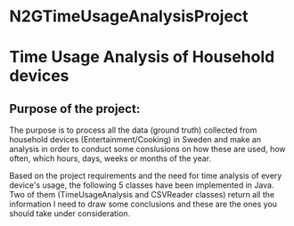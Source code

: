 # N2GTimeUsageAnalysisProject
<h1>Time Usage Analysis of Household devices</h1>
<h2>Purpose of the project:  </h2>
<p>The purpose is to process all the data (ground truth) collected from household devices (Entertainment/Cooking) in Sweden and make an analysis in order to conduct some conslusions on how these are used, how often, which hours, days, weeks or months of the year.</p>
<p>Based on the project requirements and the need for time analysis of every device's usage, the following 5 classes have been implemented in Java. Two of them (TimeUsageAnalysis and CSVReader classes) return all the information I need to draw some conclusions and these are the ones you should take under consideration.</p>
